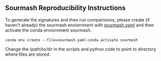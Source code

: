 ## Sourmash Reproducibility Instructions

To generate the signatures and then run comparisions, please create (if haven't already) the sourmash enviornment with [sourmash.yaml](envs/sourmash.yaml) and then activate the conda enviornment sourmash.

`conda env create --file=sourmash.yaml`
`conda activate sourmash`

Change the /path/to/dir in the scripts and python code to point to directory where files are stored.

